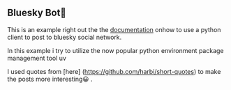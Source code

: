  Bluesky Bot:butterfly:
 ------------

This is an example right out the the [documentation](https://docs.bsky.app/docs/get-started) onhow to use a python client to post to bluesky social network.

In this example i try to utilize the now popular python environment package management tool uv


I used quotes from [here] (https://github.com/harbi/short-quotes) to make the posts more interesting:grinning: .
